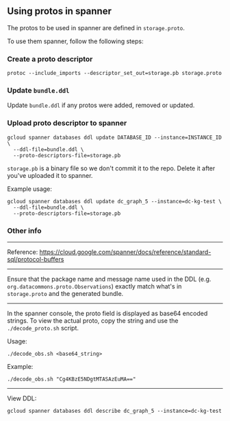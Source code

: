 ## Using protos in spanner

The protos to be used in spanner are defined in `storage.proto`.

To use them spanner, follow the following steps:

### Create a proto descriptor

```shell
protoc --include_imports --descriptor_set_out=storage.pb storage.proto
```

### Update `bundle.ddl`

Update `bundle.ddl` if any protos were added, removed or updated.

### Upload proto descriptor to spanner

```shell
gcloud spanner databases ddl update DATABASE_ID --instance=INSTANCE_ID \
  --ddl-file=bundle.ddl \
  --proto-descriptors-file=storage.pb
```

`storage.pb` is a binary file so we don't commit it to the repo. 
Delete it after you've uploaded it to spanner.

Example usage:

```shell
gcloud spanner databases ddl update dc_graph_5 --instance=dc-kg-test \
  --ddl-file=bundle.ddl \
  --proto-descriptors-file=storage.pb
```

### Other info

---

Reference: https://cloud.google.com/spanner/docs/reference/standard-sql/protocol-buffers

---

Ensure that the package name and message name used in the DDL
(e.g. `org.datacommons.proto.Observations`) 
exactly match what's in `storage.proto` and the generated bundle.

---

In the spanner console, the proto field is displayed as base64 encoded strings.
To view the actual proto, copy the string and use the `./decode_proto.sh` script.

Usage:

```shell
./decode_obs.sh <base64_string>
```

Example:

```shell
./decode_obs.sh "Cg4KBzE5NDgtMTASAzEuMA=="
```

---

View DDL:

```shell
gcloud spanner databases ddl describe dc_graph_5 --instance=dc-kg-test
```